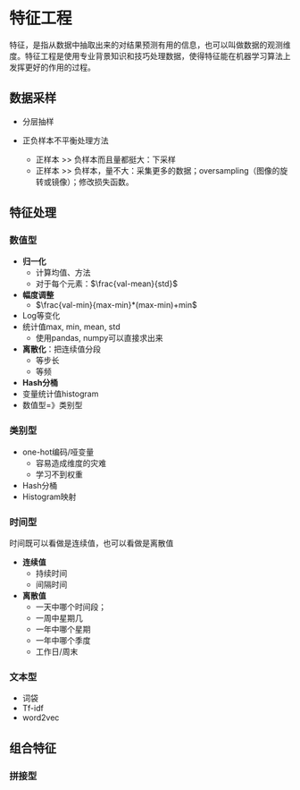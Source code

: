 # 特征工程

特征，是指从数据中抽取出来的对结果预测有用的信息，也可以叫做数据的观测维度。特征工程是使用专业背景知识和技巧处理数据，使得特征能在机器学习算法上发挥更好的作用的过程。

## 数据采样

- 分层抽样


- 正负样本不平衡处理方法
  - 正样本 >> 负样本而且量都挺大：下采样
  - 正样本 >> 负样本，量不大：采集更多的数据；oversampling（图像的旋转或镜像）；修改损失函数。

## 特征处理

### 数值型

- **归一化**
  - 计算均值、方法
  - 对于每个元素：$\frac{val-mean}{std}$
- **幅度调整**
  - $\frac{val-min}{max-min}*(max-min)+min$
- Log等变化
- 统计值max, min, mean, std
  - 使用pandas, numpy可以直接求出来
- **离散化**：把连续值分段
  - 等步长
  - 等频
- **Hash分桶**
- 变量统计值histogram
- 数值型=》类别型

### 类别型

- one-hot编码/哑变量
  - 容易造成维度的灾难
  - 学习不到权重
- Hash分桶
- Histogram映射

### 时间型

时间既可以看做是连续值，也可以看做是离散值

- **连续值**
  - 持续时间
  - 间隔时间
- **离散值**
  - 一天中哪个时间段；
  - 一周中星期几
  - 一年中哪个星期
  - 一年中哪个季度
  - 工作日/周末

### 文本型

- 词袋
- Tf-idf
- word2vec

## 组合特征

### 拼接型

